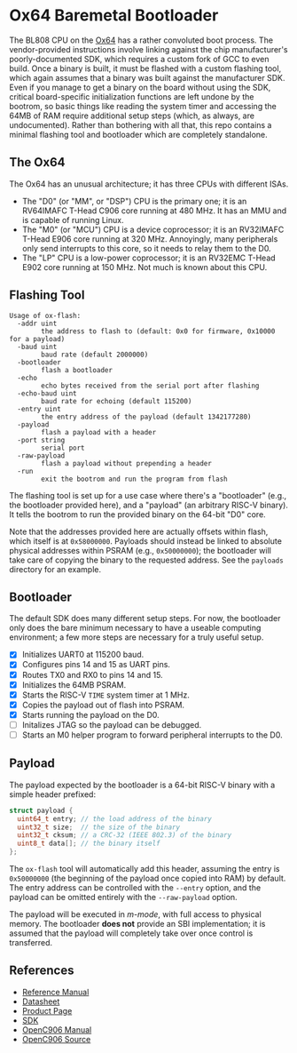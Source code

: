 # Ox64 Baremetal Bootloader

The BL808 CPU on the [Ox64](https://wiki.pine64.org/wiki/Ox64) has a rather
convoluted boot process.  The vendor-provided instructions involve linking
against the chip manufacturer's poorly-documented SDK, which requires a custom
fork of GCC to even build.  Once a binary is built, it must be flashed with a
custom flashing tool, which again assumes that a binary was built against the
manufacturer SDK.  Even if you manage to get a binary on the board without
using the SDK, critical board-specific initialization functions are left undone
by the bootrom, so basic things like reading the system timer and accessing the
64MB of RAM require additional setup steps (which, as always, are
undocumented). Rather than bothering with all that, this repo contains a
minimal flashing tool and bootloader which are completely standalone.

## The Ox64

The Ox64 has an unusual architecture; it has three CPUs with different ISAs.

* The "D0" (or "MM", or "DSP") CPU is the primary one; it is an RV64IMAFC
  T-Head C906 core running at 480 MHz.  It has an MMU and is capable of running
  Linux.
* The "M0" (or "MCU") CPU is a device coprocessor; it is an RV32IMAFC T-Head
  E906 core running at 320 MHz.  Annoyingly, many peripherals only send
  interrupts to this core, so it needs to relay them to the D0.
* The "LP" CPU is a low-power coprocessor; it is an RV32EMC T-Head E902 core
  running at 150 MHz.  Not much is known about this CPU.

## Flashing Tool
```
Usage of ox-flash:
  -addr uint
    	the address to flash to (default: 0x0 for firmware, 0x10000 for a payload)
  -baud uint
    	baud rate (default 2000000)
  -bootloader
    	flash a bootloader
  -echo
    	echo bytes received from the serial port after flashing
  -echo-baud uint
    	baud rate for echoing (default 115200)
  -entry uint
    	the entry address of the payload (default 1342177280)
  -payload
    	flash a payload with a header
  -port string
    	serial port
  -raw-payload
        flash a payload without prepending a header
  -run
    	exit the bootrom and run the program from flash
```

The flashing tool is set up for a use case where there's a "bootloader" (e.g.,
the bootloader provided here), and a "payload" (an arbitrary RISC-V binary). It
tells the bootrom to run the provided binary on the 64-bit "D0" core.

Note that the addresses provided here are actually offsets within flash, which
itself is at `0x58000000`.  Payloads should instead be linked to absolute
physical addresses within PSRAM (e.g., `0x50000000`); the bootloader will take
care of copying the binary to the requested address.  See the `payloads`
directory for an example.

## Bootloader

The default SDK does many different setup steps.  For now, the bootloader only
does the bare minimum necessary to have a useable computing environment; a few
more steps are necessary for a truly useful setup.

- [x] Initializes UART0 at 115200 baud.
- [x] Configures pins 14 and 15 as UART pins.
- [x] Routes TX0 and RX0 to pins 14 and 15.
- [x] Initializes the 64MB PSRAM.
- [x] Starts the RISC-V `TIME` system timer at 1 MHz.
- [x] Copies the payload out of flash into PSRAM.
- [x] Starts running the payload on the D0.
- [ ] Initalizes JTAG so the payload can be debugged.
- [ ] Starts an M0 helper program to forward peripheral interrupts to the D0.

## Payload

The payload expected by the bootloader is a 64-bit RISC-V binary with a simple
header prefixed:
```C
struct payload {
  uint64_t entry; // the load address of the binary
  uint32_t size;  // the size of the binary
  uint32_t cksum; // a CRC-32 (IEEE 802.3) of the binary
  uint8_t data[]; // the binary itself
};
```

The `ox-flash` tool will automatically add this header, assuming the entry is
`0x50000000` (the beginning of the payload once copied into RAM) by default.
The entry address can be controlled with the `--entry` option, and the payload
can be omitted entirely with the `--raw-payload` option.

The payload will be executed in *m-mode*, with full access to physical memory.
The bootloader **does not** provide an SBI implementation; it is assumed that
the payload will completely take over once control is transferred.

## References
* [Reference Manual](https://files.pine64.org/doc/datasheet/ox64/BL808_RM_en_1.0(open).pdf)
* [Datasheet](https://files.pine64.org/doc/datasheet/ox64/BL808_DS_en_1.1(open).pdf)
* [Product Page](https://wiki.pine64.org/wiki/Ox64)
* [SDK](https://github.com/bouffalolab/bl808_linux)
* [OpenC906 Manual](https://occ-intl-prod.oss-ap-southeast-1.aliyuncs.com/resource/XuanTie-OpenC906-UserManual.pdf)
* [OpenC906 Source](https://github.com/T-head-Semi/openc906)
